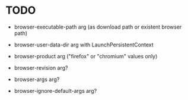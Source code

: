 # TODO

* browser-executable-path arg (as download path or existent browser path)
* browser-user-data-dir arg with LaunchPersistentContext
* browser-product arg ("firefox" or "chromium" values only)

* browser-revision arg?
* browser-args arg?
* browser-ignore-default-args arg?
